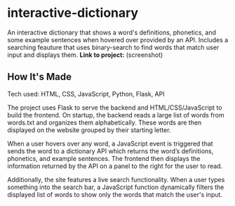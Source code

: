 # interactive-dictionary
An interactive dictionary that shows a word's definitions, phonetics, and some example sentences when hovered over provided by an API. Includes a searching feauture that uses binary-search to find words that match user input and displays them.
**Link to project:** 
(screenshot)

## How It's Made
Tech used: HTML, CSS, JavaScript, Python, Flask, API

The project uses Flask to serve the backend and HTML/CSS/JavaScript to build the frontend. On startup, the backend reads a large list of words from words.txt and organizes them alphabetically. These words are then displayed on the website grouped by their starting letter.

When a user hovers over any word, a JavaScript event is triggered that sends the word to a dictionary API which returns the word’s definitions, phonetics, and example sentences. The frontend then displays the information returned by the API on a panel to the right for the user to read.

Additionally, the site features a live search functionality. When a user types something into the search bar, a JavaScript function dynamically filters the displayed list of words to show only the words that match the user's input.
